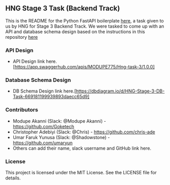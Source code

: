 ## HNG Stage 3 Task (Backend Track)

This is the README for the Python FastAPI boilerplate [here](https://github.com/hngprojects/hng_boilerplate_python_fastapi_web), a task given to us by HNG for Stage 3 Backend Track. We were tasked to come up with an API and database schema design based on the instructions in this repository [here](https://github.com/hngprojects/hng_boilerplate_instructions)

### API Design
- API Design link here.[https://app.swaggerhub.com/apis/MODUPE775/Hng-task-3/1.0.0]

### Database Schema Design
- DB Schema Design link here.[https://dbdiagram.io/d/HNG-Stage-3-DB-Task-669181199939893daecc65d9]

### Contributors 
- Modupe Akanni (Slack: @Modupe Akanni) - https://github.com/Goketech
- Christopher Adebiyi (Slack: @Chris) - https://github.com/chris-ade
- Umar Faruk Yunusa (Slack: @Shadowstone) - https://github.com/umaryun
- Others can add their name, slack username and GitHub link here.

### License 

This project is licensed under the MIT License. See the LICENSE file for details.
